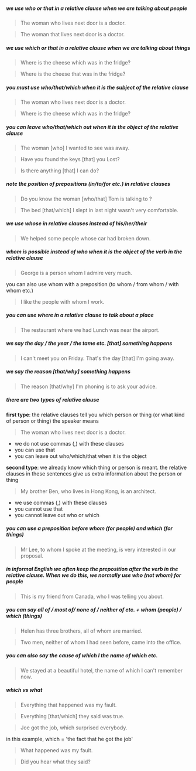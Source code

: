 ##### we use who or that in a relative clause when we are talking about people
> The woman who lives next door is a doctor. 

> The woman that lives next door is a doctor.

##### we use which or that in a relative clause when we are talking about things
> Where is the cheese which was in the fridge?

> Where is the cheese that was in the fridge?

##### you must use who/that/which when it is the subject of the relative clause
> The woman who lives next door is a doctor.

> Where is the cheese which was in the fridge?

##### you can leave who/that/which out when it is the object of the relative clause 
> The woman [who] I wanted to see was away.

> Have you found the keys [that] you Lost?

> Is there anything [that] I can do?

##### note the position of prepositions (in/to/for etc.) in relative clauses
> Do you know the woman [who/that] Tom is talking to ? 

> The bed [that/which] I slept in last night wasn't very comfortable. 

##### we use whose in relative clauses instead of his/her/their
> We helped some people whose car had broken down. 

##### whom is possible instead of who when it is the object of the verb in the relative clause
> George is a person whom I admire very much.

you can also use whom with a preposition (to whom / from whom / with whom etc.)
> I like the people with whom I work.

##### you can use where in a relative clause to talk about a place
> The restaurant where we had Lunch was near the airport.

##### we say the day / the year / the tame etc. [that] something happens
> I can't meet you on Friday. That's the day [that] I'm going away. 

##### we say the reason [that/why] something happens
> The reason [that/why] I'm phoning is to ask your advice. 

##### there are two types of relative clause
**first type**: the relative clauses tell you which person or thing (or what kind of person or thing) the speaker means

> The woman who lives next door is a doctor.

- we do not use commas (,) with these clauses
- you can use that
- you can leave out who/which/that when it is the object

**second type**: we already know which thing or person is meant. the relative clauses in these sentences give us extra information about the person or thing

> My brother Ben, who lives in Hong Kong, is an architect. 

- we use commas (,) with these clauses
- you cannot use that
- you cannot leave out who or which

##### you can use a preposition before whom (for people) and which (for things)
> Mr Lee, to whom I spoke at the meeting, is very interested in our proposal. 

##### in informal English we often keep the preposition after the verb in the relative clause. When we do this, we normally use who (not whom) for people
> This is my friend from Canada, who I was telling you about.

##### you can say all of / most of/ none of / neither of etc. + whom (people) / which (things)
> Helen has three brothers, all of whom are married. 

> Two men, neither of whom I had seen before, came into the office. 

##### you can also say the cause of which I the name of which etc.
> We stayed at a beautiful hotel, the name of which I can't remember now. 

##### which vs what
> Everything that happened was my fault.

> Everything [that/which] they said was true. 

> Joe got the job, which surprised everybody.

in this example, which = 'the fact that he got the job'

> What happened was my fault.

> Did you hear what they said? 